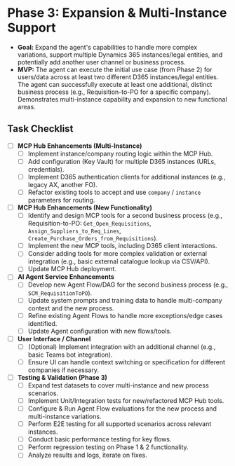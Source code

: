 # Phase 3: Expansion & Multi-Instance Support

*   **Goal:** Expand the agent's capabilities to handle more complex variations, support multiple Dynamics 365 instances/legal entities, and potentially add another user channel or business process.
*   **MVP:** The agent can execute the initial use case (from Phase 2) for users/data across at least two different D365 instances/legal entities. The agent can successfully execute at least one additional, distinct business process (e.g., Requisition-to-PO for a specific company). Demonstrates multi-instance capability and expansion to new functional areas.

## Task Checklist

-   [ ] **MCP Hub Enhancements (Multi-Instance)**
    -   [ ] Implement instance/company routing logic within the MCP Hub.
    -   [ ] Add configuration (Key Vault) for multiple D365 instances (URLs, credentials).
    -   [ ] Implement D365 authentication clients for additional instances (e.g., legacy AX, another FO).
    -   [ ] Refactor existing tools to accept and use `company` / `instance` parameters for routing.
-   [ ] **MCP Hub Enhancements (New Functionality)**
    -   [ ] Identify and design MCP tools for a second business process (e.g., Requisition-to-PO: `Get_Open_Requisitions`, `Assign_Suppliers_to_Req_Lines`, `Create_Purchase_Orders_from_Requisitions`).
    -   [ ] Implement the new MCP tools, including D365 client interactions.
    -   [ ] Consider adding tools for more complex validation or external integration (e.g., basic external catalogue lookup via CSV/API).
    -   [ ] Update MCP Hub deployment.
-   [ ] **AI Agent Service Enhancements**
    -   [ ] Develop new Agent Flow/DAG for the second business process (e.g., `SCM_RequisitionToPO`).
    -   [ ] Update system prompts and training data to handle multi-company context and the new process.
    -   [ ] Refine existing Agent Flows to handle more exceptions/edge cases identified.
    -   [ ] Update Agent configuration with new flows/tools.
-   [ ] **User Interface / Channel**
    -   [ ] (Optional) Implement integration with an additional channel (e.g., basic Teams bot integration).
    -   [ ] Ensure UI can handle context switching or specification for different companies if necessary.
-   [ ] **Testing & Validation (Phase 3)**
    *   [ ] Expand test datasets to cover multi-instance and new process scenarios.
    *   [ ] Implement Unit/Integration tests for new/refactored MCP Hub tools.
    *   [ ] Configure & Run Agent Flow evaluations for the new process and multi-instance variations.
    *   [ ] Perform E2E testing for all supported scenarios across relevant instances.
    *   [ ] Conduct basic performance testing for key flows.
    *   [ ] Perform regression testing on Phase 1 & 2 functionality.
    *   [ ] Analyze results and logs, iterate on fixes.
